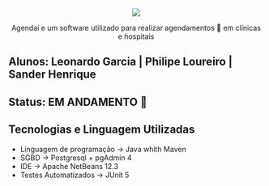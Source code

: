 <div align="center">
<img src="https://user-images.githubusercontent.com/37093580/158032607-ddfa4184-d999-4b46-8d87-9de97dad913e.png" />
</div>
<p align="center">Agendaí e um software utilizado para realizar agendamentos 📅 em clínicas e hospitais</p>

## Alunos: Leonardo Garcia | Philipe Loureiro | Sander Henrique

## Status: EM ANDAMENTO 🔨

## Tecnologias e Linguagem Utilizadas

* Linguagem de programação -> Java whith Maven
* SGBD -> Postgresql + pgAdmin 4
* IDE -> Apache NetBeans 12.3
* Testes Automatizados -> JUnit 5
